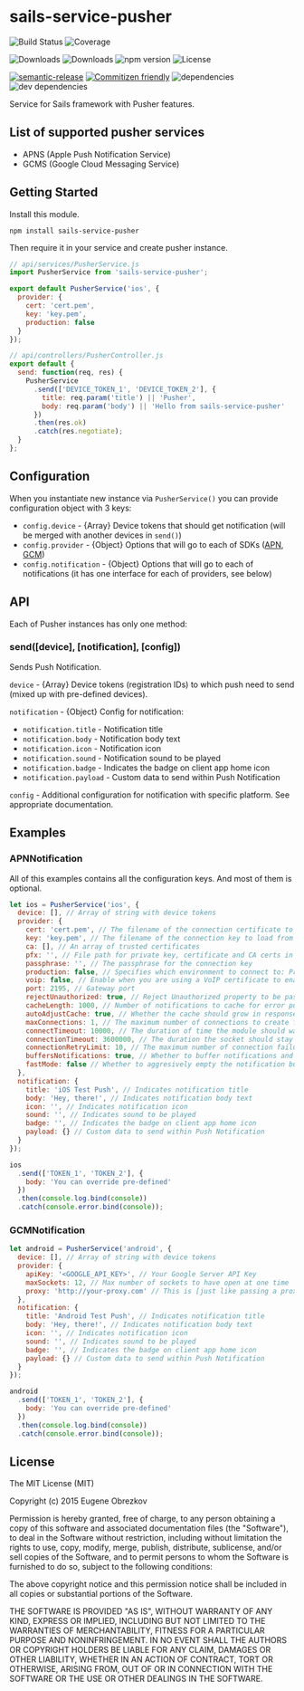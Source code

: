 # sails-service-pusher

![Build Status](https://img.shields.io/travis/ghaiklor/sails-service-pusher.svg)
![Coverage](https://img.shields.io/coveralls/ghaiklor/sails-service-pusher.svg)

![Downloads](https://img.shields.io/npm/dm/sails-service-pusher.svg)
![Downloads](https://img.shields.io/npm/dt/sails-service-pusher.svg)
![npm version](https://img.shields.io/npm/v/sails-service-pusher.svg)
![License](https://img.shields.io/npm/l/sails-service-pusher.svg)

[![semantic-release](https://img.shields.io/badge/%20%20%F0%9F%93%A6%F0%9F%9A%80-semantic--release-e10079.svg)](https://github.com/semantic-release/semantic-release)
[![Commitizen friendly](https://img.shields.io/badge/commitizen-friendly-brightgreen.svg)](http://commitizen.github.io/cz-cli/)
![dependencies](https://img.shields.io/david/ghaiklor/sails-service-pusher.svg)
![dev dependencies](https://img.shields.io/david/dev/ghaiklor/sails-service-pusher.svg)

Service for Sails framework with Pusher features.

## List of supported pusher services

- APNS (Apple Push Notification Service)
- GCMS (Google Cloud Messaging Service)

## Getting Started

Install this module.

```shell
npm install sails-service-pusher
```

Then require it in your service and create pusher instance.

```javascript
// api/services/PusherService.js
import PusherService from 'sails-service-pusher';

export default PusherService('ios', {
  provider: {
    cert: 'cert.pem',
    key: 'key.pem',
    production: false
  }
});

// api/controllers/PusherController.js
export default {
  send: function(req, res) {
    PusherService
      .send(['DEVICE_TOKEN_1', 'DEVICE_TOKEN_2'], {
        title: req.param('title') || 'Pusher',
        body: req.param('body') || 'Hello from sails-service-pusher'
      })
      .then(res.ok)
      .catch(res.negotiate);
  }
};
```

## Configuration

When you instantiate new instance via `PusherService()` you can provide configuration object with 3 keys:

- `config.device` - {Array} Device tokens that should get notification (will be merged with another devices in `send()`)
- `config.provider` - {Object} Options that will go to each of SDKs ([APN](https://github.com/argon/node-apn/blob/master/doc/connection.markdown#apnconnectionoptions), [GCM](https://github.com/ToothlessGear/node-gcm#example-application))
- `config.notification` - {Object} Options that will go to each of notifications (it has one interface for each of providers, see below)

## API

Each of Pusher instances has only one method:

### send([device], [notification], [config])

Sends Push Notification.

`device` - {Array} Device tokens (registration IDs) to which push need to send (mixed up with pre-defined devices).

`notification` - {Object} Config for notification:

  - `notification.title` - Notification title
  - `notification.body` - Notification body text
  - `notification.icon` - Notification icon
  - `notification.sound` - Notification sound to be played
  - `notification.badge` - Indicates the badge on client app home icon
  - `notification.payload` - Custom data to send within Push Notification

`config` - Additional configuration for notification with specific platform. See appropriate documentation.

## Examples

### APNNotification

All of this examples contains all the configuration keys. And most of them is optional.

```javascript
let ios = PusherService('ios', {
  device: [], // Array of string with device tokens
  provider: {
    cert: 'cert.pem', // The filename of the connection certificate to load from disk
    key: 'key.pem', // The filename of the connection key to load from disk
    ca: [], // An array of trusted certificates
    pfx: '', // File path for private key, certificate and CA certs in PFX or PKCS12 format
    passphrase: '', // The passphrase for the connection key
    production: false, // Specifies which environment to connect to: Production (if true) or Sandbox
    voip: false, // Enable when you are using a VoIP certificate to enable paylods up to 4096 bytes
    port: 2195, // Gateway port
    rejectUnauthorized: true, // Reject Unauthorized property to be passed through to tls.connect()
    cacheLength: 1000, // Number of notifications to cache for error purposes
    autoAdjustCache: true, // Whether the cache should grow in response to messages being lost after errors
    maxConnections: 1, // The maximum number of connections to create for sending messages
    connectTimeout: 10000, // The duration of time the module should wait, in milliseconds
    connectionTimeout: 3600000, // The duration the socket should stay alive with no activity in milliseconds
    connectionRetryLimit: 10, // The maximum number of connection failures that will be tolerated before apn will "terminate"
    buffersNotifications: true, // Whether to buffer notifications and resend them after failure
    fastMode: false // Whether to aggresively empty the notification buffer while connected
  },
  notification: {
    title: 'iOS Test Push', // Indicates notification title
    body: 'Hey, there!', // Indicates notification body text
    icon: '', // Indicates notification icon
    sound: '', // Indicates sound to be played
    badge: '', // Indicates the badge on client app home icon
    payload: {} // Custom data to send within Push Notification
  }
});

ios
  .send(['TOKEN_1', 'TOKEN_2'], {
    body: 'You can override pre-defined'
  })
  .then(console.log.bind(console))
  .catch(console.error.bind(console));
```

### GCMNotification

```javascript
let android = PusherService('android', {
  device: [], // Array of string with device tokens
  provider: {
    apiKey: '<GOOGLE_API_KEY>', // Your Google Server API Key
    maxSockets: 12, // Max number of sockets to have open at one time
    proxy: 'http://your-proxy.com' // This is [just like passing a proxy on to request](https://github.com/request/request#proxies)
  },
  notification: {
    title: 'Android Test Push', // Indicates notification title
    body: 'Hey, there!', // Indicates notification body text
    icon: '', // Indicates notification icon
    sound: '', // Indicates sound to be played
    badge: '', // Indicates the badge on client app home icon
    payload: {} // Custom data to send within Push Notification
  }
});

android
  .send(['TOKEN_1', 'TOKEN_2'], {
    body: 'You can override pre-defined'
  })
  .then(console.log.bind(console))
  .catch(console.error.bind(console));
```

## License

The MIT License (MIT)

Copyright (c) 2015 Eugene Obrezkov

Permission is hereby granted, free of charge, to any person obtaining a copy
of this software and associated documentation files (the "Software"), to deal
in the Software without restriction, including without limitation the rights
to use, copy, modify, merge, publish, distribute, sublicense, and/or sell
copies of the Software, and to permit persons to whom the Software is
furnished to do so, subject to the following conditions:

The above copyright notice and this permission notice shall be included in all
copies or substantial portions of the Software.

THE SOFTWARE IS PROVIDED "AS IS", WITHOUT WARRANTY OF ANY KIND, EXPRESS OR
IMPLIED, INCLUDING BUT NOT LIMITED TO THE WARRANTIES OF MERCHANTABILITY,
FITNESS FOR A PARTICULAR PURPOSE AND NONINFRINGEMENT. IN NO EVENT SHALL THE
AUTHORS OR COPYRIGHT HOLDERS BE LIABLE FOR ANY CLAIM, DAMAGES OR OTHER
LIABILITY, WHETHER IN AN ACTION OF CONTRACT, TORT OR OTHERWISE, ARISING FROM,
OUT OF OR IN CONNECTION WITH THE SOFTWARE OR THE USE OR OTHER DEALINGS IN THE
SOFTWARE.
